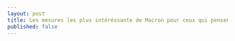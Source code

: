 ```yaml
---
layout: post
title: Les mesures les plus intéréssante de Macron pour ceux qui pensent qu'il n'a pas de programme
published: false
---
```

